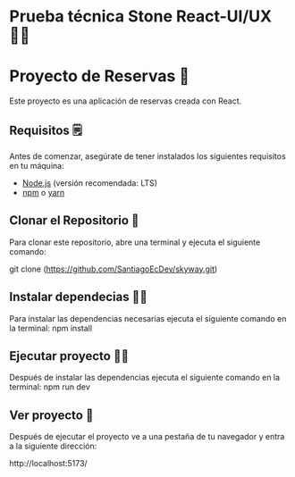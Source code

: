 # Prueba técnica Stone React-UI/UX 👨‍🚀

# Proyecto de Reservas 🛫

Este proyecto es una aplicación de reservas creada con React.

## Requisitos 🗒

Antes de comenzar, asegúrate de tener instalados los siguientes requisitos en tu máquina:

- [Node.js](https://nodejs.org/) (versión recomendada: LTS)
- [npm](https://www.npmjs.com/) o [yarn](https://yarnpkg.com/)

## Clonar el Repositorio 🌟

Para clonar este repositorio, abre una terminal y ejecuta el siguiente comando:

git clone (https://github.com/SantiagoEcDev/skyway.git)

## Instalar dependecias 🤹‍♂️

Para instalar las dependencias necesarias ejecuta el siguiente comando en la terminal:
npm install

## Ejecutar proyecto 👨‍💻

Después de instalar las dependencias ejecuta el siguiente comando en la terminal:
npm run dev

## Ver proyecto 👀

Después de ejecutar el proyecto ve a una pestaña de tu navegador y entra a la siguiente dirección:

http://localhost:5173/
